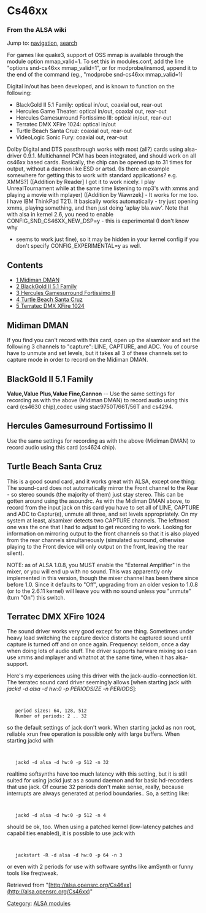 Cs46xx
======

### From the ALSA wiki

Jump to: [navigation](#mw-head), [search](#p-search)

For games like quake3, support of OSS mmap is available through the
module option mmap\_valid=1. To set this in modules.conf, add the line
"options snd-cs46xx mmap\_valid=1", or for modprobe/insmod, append it to
the end of the command (eg., "modprobe snd-cs46xx mmap\_valid=1)

Digital in/out has been developed, and is known to function on the
following:

-   BlackGold II 5.1 Family: optical in/out, coaxial out, rear-out
-   Hercules Game Theater: optical in/out, coaxial out, rear-out
-   Hercules Gamesurround Fortissimo III: optical in/out, rear-out
-   Terratec DMX XFire 1024: optical in/out
-   Turtle Beach Santa Cruz: coaxial out, rear-out
-   VideoLogic Sonic Fury: coaxial out, rear-out

Dolby Digital and DTS passthrough works with most (all?) cards using
alsa-driver 0.9.1. Multichannel PCM has been integrated, and should work
on all cs46xx based cards. Basically, the chip can be opened up to 31
times for output, without a daemon like ESD or artsd. (Is there an
example somewhere for getting this to work with standard applications?
e.g. XMMS?) ([Addition by Reader] I got it to work nicely. I play
UnrealTournament while at the same time listening to mp3's with xmms and
playing a movie with mplayer) ([Addition by Wawrzek] - It works for me
too. I have IBM ThinkPad T21). It basically works automatically - try
just opening xmms, playing something, and then just doing 'aplay
bla.wav'. Note that with alsa in kernel 2.6, you need to enable
CONFIG\_SND\_CS46XX\_NEW\_DSP=y - this is experimental (I don't know why
- seems to work just fine), so it may be hidden in your kernel config if
you don't specify CONFIG\_EXPERIMENTAL=y as well.

Contents
--------

-   [1 Midiman DMAN](#Midiman_DMAN)
-   [2 BlackGold II 5.1 Family](#BlackGold_II_5.1_Family)
-   [3 Hercules Gamesurround Fortissimo
    II](#Hercules_Gamesurround_Fortissimo_II)
-   [4 Turtle Beach Santa Cruz](#Turtle_Beach_Santa_Cruz)
-   [5 Terratec DMX XFire 1024](#Terratec_DMX_XFire_1024)

Midiman DMAN
------------

If you find you can't record with this card, open up the alsamixer and
set the following 3 channels to "capture": LINE, CAPTURE, and ADC. You
of course have to unmute and set levels, but it takes all 3 of these
channels set to capture mode in order to record on the Midiman DMAN.

BlackGold II 5.1 Family
-----------------------

**Value,Value Plus,Value Fine,Cannon** -- Use the same settings for
recording as with the above (Midiman DMAN) to record audio using this
card (cs4630 chip),codec using stac9750T/66T/56T and cs4294.

Hercules Gamesurround Fortissimo II
-----------------------------------

Use the same settings for recording as with the above (Midiman DMAN) to
record audio using this card (cs4624 chip).

Turtle Beach Santa Cruz
-----------------------

This is a good sound card, and it works great with ALSA, except one
thing: The sound-card does not automatically mirror the Front channel to
the Rear - so stereo sounds (the majority of them) just stay stereo.
This can be gotten around using the asoundrc. As with the Midiman DMAN
above, to record from the input jack on this card you have to set all of
LINE, CAPTURE and ADC to Captur(e), unmute all three, and set levels
appropriately. On my system at least, alsamixer detects two CAPTURE
channels. The leftmost one was the one that I had to adjust to get
recording to work. Looking for information on mirroring output to the
front channels so that it is also played from the rear channels
simultaneously (simulated surround, otherwise playing to the Front
device will only output on the front, leaving the rear silent).

NOTE: as of ALSA 1.0.8, you MUST enable the "External Amplifier" in the
mixer, or you will end up with no sound. This was apparently only
implemented in this version, though the mixer channel has been there
since before 1.0. Since it defaults to "Off", upgrading from an older
vesion to 1.0.8 (or to the 2.6.11 kernel) will leave you with no sound
unless you "unmute" (turn "On") this switch.

Terratec DMX XFire 1024
-----------------------

The sound driver works very good except for one thing. Sometimes under
heavy load switching the capture device distorts he captured sound until
capture is turned off and on once again. Frequency: seldom, once a day
when doing lots of audio stuff. The driver supports harware mixing so i
can use xmms and mplayer and whatnot at the same time, when it has
alsa-support.

Here's my experiences using this driver with the jack-audio-connection
kit. The terratec sound card driver seemingly allows [when starting jack
with *jackd -d alsa -d hw:0 -p PERIODSIZE -n PERIODS*]:

` `

       period sizes: 64, 128, 512
       Number of periods: 2 .. 32

so the default settings of jack don't work. When starting jackd as non
root, reliable xrun free operation is possible only with large buffers.
When starting jackd with

` `

       jackd -d alsa -d hw:0 -p 512 -n 32

realtime softsynths have too much latency with this setting, but it is
still suited for using jackd just as a sound daemon and for basic
hd-recorders that use jack. Of course 32 periods don't make sense,
really, because interrupts are always generated at period boundaries..
So, a setting like:

` `

       jackd -d alsa -d hw:0 -p 512 -n 4

should be ok, too. When using a patched kernel (low-latency patches and
capabilities enabled), it is possible to use jack with

` `

       jackstart -R -d alsa -d hw:0 -p 64 -n 3

or even with 2 periods for use with software synths like amSynth or
funny tools like freqtweak.

Retrieved from
"[http://alsa.opensrc.org/Cs46xx](http://alsa.opensrc.org/Cs46xx)"

[Category](/Special:Categories "Special:Categories"): [ALSA
modules](/Category:ALSA_modules "Category:ALSA modules")

